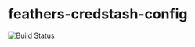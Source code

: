 # feathers-credstash-config


[![Build Status](https://travis-ci.org/ser-di/feathers-credstash-config.svg?branch=master)](https://travis-ci.org/ser-di/feathers-credstash-config)